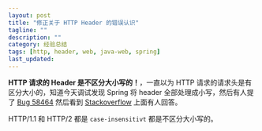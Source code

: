 ```yaml
---
layout: post
title: "修正关于 HTTP Header 的错误认识"
tagline: ""
description: ""
category: 经验总结
tags: [http, header, web, java-web, spring]
last_updated:
---
```


**HTTP 请求的 Header 是不区分大小写的！**，一直以为 HTTP 请求的请求头是有区分大小的，知道今天调试发现 Spring 将 header 全部处理成小写，然后有人提了 [Bug 58464](https://bz.apache.org/bugzilla/show_bug.cgi?id=58464) 然后看到 [Stackoverflow](https://stackoverflow.com/questions/5258977/are-http-headers-case-sensitive) 上面有人回答。

HTTP/1.1 和 HTTP/2 都是 `case-insensitivt` 都是不区分大小写的。


